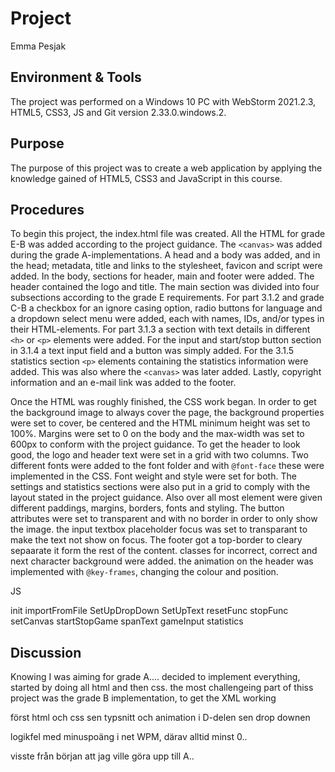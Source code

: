 # Project
Emma Pesjak

## Environment & Tools
The project was performed on a Windows 10 PC with WebStorm 2021.2.3, HTML5, CSS3, JS and Git version 2.33.0.windows.2.

## Purpose
The purpose of this project was to create a web application by applying the knowledge gained of HTML5, CSS3 
and JavaScript in this course.

## Procedures

To begin this project, the index.html file was created. All the HTML for grade E-B was added according to the 
project guidance. The `<canvas>` was added during the grade A-implementations. A head and a body was added, and in 
the head; metadata, title and links to the stylesheet, favicon and script were added. In the body, sections for 
header, main and footer were added. The header contained the logo and title. The main section was divided into 
four subsections according to the grade E requirements. For part 3.1.2 and grade C-B a checkbox for an ignore 
casing option, radio buttons for language and a dropdown select menu were added, each with names, IDs, and/or types
in their HTML-elements. For part 3.1.3 a section with text details in different `<h>` or `<p>` elements were added.
For the input and start/stop button section in 3.1.4 a text input field and a button was simply added. For the 3.1.5 
statistics section `<p>` elements containing the statistics information were added. This was also where 
the `<canvas>` was later added. Lastly, copyright information and an e-mail link was added to the footer. 

Once the HTML was roughly finished, the CSS work began. In order to get the background image to always cover the page, the background properties were set to cover, be centered and the HTML minimum height was set to 100%. Margins were set to 0 on the body and the max-width was set to 600px to conform with the project guidance. To get the header to look good, the logo and header text were set in a grid with two columns. Two different fonts were added to the font folder and with `@font-face` these were implemented in the CSS. Font weight and style were set for both. 
The settings and statistics sections were also put in a grid to comply with the layout stated in the project guidance. Also over all most element were given different paddings, margins, borders, fonts and styling.
The button attributes were set to transparent and with no border in order to only show the image.
the input textbox placeholder focus was set to transparant to make the text not show on focus.
The footer got a top-border to cleary sepaarate it form the rest of the content.
classes for incorrect, correct and next character background were added.
the animation on the header was implemented with `@key-frames`, changing the colour and position.

JS

init
importFromFile
SetUpDropDown
SetUpText
resetFunc
stopFunc
setCanvas
startStopGame
spanText
gameInput
statistics

## Discussion

Knowing I was aiming for grade A.... decided to implement everything, started by doing all html and then css.
the most challengeing part of thiss project was the grade B implementation, to get the XML working


först html och css
sen typsnitt och animation i D-delen
sen drop downen

logikfel med minuspoäng i net WPM, därav alltid minst 0..

visste från början att jag ville göra upp till A..